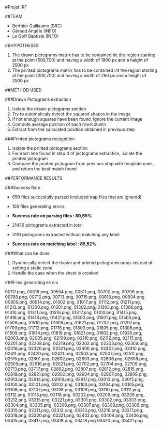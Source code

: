 #Projet IRF

##TEAM
* Berthier Guillaume (SRC)
* Géraud Angèle (INFO)
* Le Goff Baptiste (INFO)

##HYPOTHESES

1. The drawn pictograms matrix has to be contained int the region starting at the point (500,700) and having a width of 1900 px and a height of 2500 px
2. The printed pictograms matrix has to be contained int the region starting at the point (200,700) and having a width of 260 px and a height of 2500 px


##METHOD USED

###Drawn Pictograms extraction

1. Isolate the drawn pictograms section
2. Try to automaticaly detect the squared shapes in the image
3. If not enough squares have been found, ignore the current image
4. Compute average position of each row/column
5. Extract from the calculated position obtained in previous step

###Printed pictograms recognition

1. Isolate the printed pictograms section
2. For each line found in step 4 of pictograms extraction, isolate the printed pictogram
3. Compare the printed pictogram from previous step with template ones, and return the best match found

##PERFORMANCE RESULTS

###Success Rate

* 650 files succesfully parsed (included trap files that are ignored)
* 156 files generating errors
* __Success rate on parsing files : 80,65%__

* 21476 pictograms extracted in total
* 3110 pictograms extracted without matching any label
* __Success rate on matching label : 85,52%__

###What can be done
    
1. Dynamically detect the drawn and printed pictograms areas instead of setting a static zone
2. Handle the case when the sheet is crooked
    

###Files generating errors 

00117.png, 00316.png, 00504.png, 00511.png, 00700.png, 00706.png, 00708.png, 00710.png, 00713.png, 00715.png, 00818.png,
00904.png, 00906.png, 00914.png, 01002.png, 01017.png, 01112.png, 01211.png, 01213.png, 01300.png, 01301.png, 01302.png,
01303.png, 01306.png, 01310.png, 01311.png, 01316.png, 01317.png, 01410.png, 01415.png, 01416.png, 01418.png, 01421.png,
01500.png, 01501.png, 01503.png, 01506.png, 01510.png, 01606.png, 01621.png, 01702.png, 01707.png, 01709.png, 01712.png,
01716.png, 01803.png, 01805.png, 01808.png, 01809.png, 01814.png, 01819.png, 01821.png, 01902.png, 01920.png, 02003.png,
02005.png, 02109.png, 02110.png, 02112.png, 02115.png, 02201.png, 02208.png, 02219.png, 02302.png, 02303.png, 02309.png,
02316.png, 02320.png, 02321.png, 02400.png, 02407.png, 02410.png, 02411.png, 02420.png, 02421.png, 02503.png, 02507.png,
02511.png, 02515.png, 02601.png, 02602.png, 02603.png, 02606.png, 02608.png, 02609.png, 02616.png, 02621.png, 02702.png,
02704.png, 02709.png, 02713.png, 02717.png, 02802.png, 02807.png, 02812.png, 02815.png, 02818.png, 02821.png, 02902.png,
02904.png, 02907.png, 02909.png, 02913.png, 02914.png, 02916.png, 02917.png, 03013.png, 03015.png, 03100.png, 03101.png,
03102.png, 03103.png, 03104.png, 03105.png, 03106.png, 03107.png, 03108.png, 03109.png, 03110.png, 03111.png, 03112.png,
03115.png, 03118.png, 03202.png, 03206.png, 03209.png, 03212.png, 03215.png, 03221.png, 03301.png, 03302.png, 03303.png,
03304.png, 03305.png, 03306.png, 03307.png, 03308.png, 03309.png, 03310.png, 03311.png, 03312.png, 03313.png, 03316.png,
03317.png, 03318.png, 03320.png, 03321.png, 03402.png, 03404.png, 03406.png, 03415.png, 03417.png, 03418.png, 03419.png
03420.png, 03421.png



